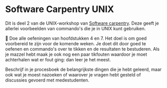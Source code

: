 # Software Carpentry UNIX

Dit is deel 2 van de UNIX-workshop van [Software carpentry](https://swcarpentry.github.io/shell-novice/). Deze geeft je allerlei voorbeelden van commando's die je in UNIX kunt gebruiken.

🌵 Doe alle oefeningen van hoofdstukken 4 en 7. Het doel is om goed voorbereid te zijn voor de komende weken. Je doet dit door goed te oefenen en commando's over te tikken en de resultaten te bestuderen. Als je mazzel hebt maak je ook nog een paar tikfouten waardoor je moet achterhalen wat er fout ging: dan leer je het meest.

Beschrijf in je procesboek de belangrijkste dingen die je hebt geleerd, maar ook wat je moest nazoeken of waarover je vragen hebt gesteld of discussies gevoerd met medestudenten.
